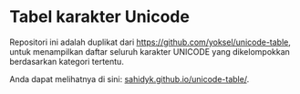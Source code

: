 Tabel karakter Unicode
==================
Repositori ini adalah duplikat dari https://github.com/yoksel/unicode-table, untuk menampilkan daftar seluruh karakter UNICODE yang dikelompokkan berdasarkan kategori tertentu.

Anda dapat melihatnya di sini: <a href="http://sahidyk.github.io/unicode-table/">sahidyk.github.io/unicode-table/</a>.
